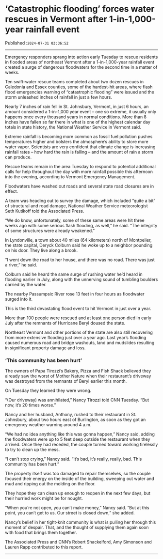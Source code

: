 # ‘Catastrophic flooding’ forces water rescues in Vermont after 1-in-1,000-year rainfall event

Published :`2024-07-31 03:36:52`

---

Emergency responders sprang into action early Tuesday to rescue residents in flooded areas of northeast Vermont after a 1-in-1,000-year rainfall event created a surge of dangerous floodwaters for the second time in a matter of weeks.

Ten swift-water rescue teams completed about two dozen rescues in Caledonia and Essex counties, some of the hardest-hit areas, where flash flood emergencies warning of “catastrophic flooding” were issued and the storm unleashed inches of rainfall in just a few hours.

Nearly 7 inches of rain fell in St. Johnsbury, Vermont, in just 6 hours, an amount considered a 1-in-1,000 year event – one so extreme, it usually only happens once every thousand years in normal conditions. More than 8 inches have fallen so far there in what is one of the highest calendar day totals in state history, the National Weather Service in Vermont said.

Extreme rainfall is becoming more common as fossil fuel pollution pushes temperatures higher and bolsters the atmosphere’s ability to store more water vapor. Scientists are very confident that climate change is increasing rainfall rates – how hard the rain is falling – and the amount of rain a storm can produce.

Rescue teams remain in the area Tuesday to respond to potential additional calls for help throughout the day with more rainfall possible this afternoon into the evening, according to Vermont Emergency Management.

Floodwaters have washed out roads and several state road closures are in effect.

A team was heading out to survey the damage, which included “quite a bit” of structural and road damage, National Weather Service meteorologist Seth Kutikoff told the Associated Press.

“We do know, unfortunately, some of these same areas were hit three weeks ago with some serious flash flooding, as well,” he said. “The integrity of some structures were already weakened.”

In Lyndonville, a town about 40 miles (64 kilometers) north of Montpelier, the state capital, Deryck Colburn said he woke up to a neighbor pounding on his door. They live along a brook.

“I went down the road to her house, and there was no road. There was just a river,” he said.

Colburn said he heard the same surge of rushing water he’d heard in flooding earlier in July, along with the unnerving sound of tumbling boulders carried by the water.

The nearby Passumpsic River rose 13 feet in four hours as floodwater surged into it.

This is the third devastating flood event to hit Vermont in just over a year.

More than 100 people were rescued and at least one person died in early July after the remnants of Hurricane Beryl doused the state.

Northeast Vermont and other portions of the state are also still recovering from more extensive flooding just over a year ago. Last year’s flooding caused numerous road and bridge washouts, land and mudslides resulting in significant property damage and loss.

### ‘This community has been hurt’

The owners of Papa Tirozzi’s Bakery, Pizza and Fish Shack believed they already saw the worst of Mother Nature when their restaurant’s driveway was destroyed from the remnants of Beryl earlier this month.

On Tuesday they learned they were wrong.

“(Our driveway) was annihilated,” Nancy Tirozzi told CNN Tuesday. “But now, it’s 20 times worse.”

Nancy and her husband, Anthony, rushed to their restaurant in St. Johnsbury, about two hours east of Burlington, as soon as they got an emergency weather warning around 4 a.m.

“We had no idea anything like this was gonna happen,” Nancy said, adding the floodwaters were up to 5 feet deep outside the restaurant when they arrived. Once they had receded, the couple turned toward working tirelessly to try to clean up the mess.

“I can’t stop crying,” Nancy said. “It’s bad, it’s really, really, bad. This community has been hurt.”

The property itself was too damaged to repair themselves, so the couple focused their energy on the inside of the building, sweeping out water and mud and ripping out the molding on the floor.

They hope they can clean up enough to reopen in the next few days, but their hurried work might be for nought.

“When you’re not open, you can’t make money,” Nancy said. “But at this point, you can’t get to us. Our street is closed down,” she added.

Nancy’s belief in her tight-knit community is what is pulling her through this moment of despair. That, and the thought of supplying them again soon with food that brings them together.

The Associated Press and CNN’s Robert Shackelford, Amy Simonson and Lauren Rapp contributed to this report.

---

